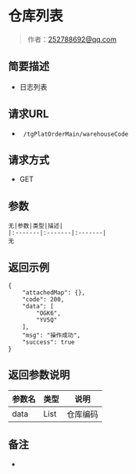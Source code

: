 # 仓库列表

> 作者：252788692@qq.com

## 简要描述

- 日志列表

## 请求URL
- ` /tgPlatOrderMain/warehouseCode`
  
## 请求方式
- GET 

## 参数
``` 
无|参数|类型|描述|
|:-------|:-------|:-------|
无

``` 


## 返回示例 

``` 
{
	"attachedMap": {},
	"code": 200,
	"data": [
		"OGK6",
		"YV5Q"
	],
	"msg": "操作成功",
	"success": true
}

```

## 返回参数说明 

|参数名|类型|说明|
|:-----  |:-----|-----                           |
|data |List   |仓库编码  |

## 备注 

-